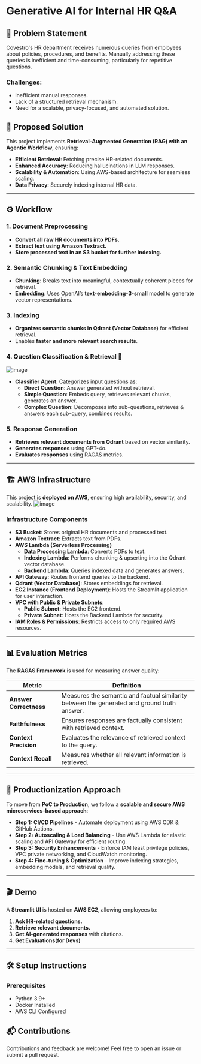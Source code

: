 # **Generative AI for Internal HR Q&A**

## 📌 **Problem Statement**
Covestro's HR department receives numerous queries from employees about policies, procedures, and benefits. Manually addressing these queries is inefficient and time-consuming, particularly for repetitive questions. 

### **Challenges:**
- Inefficient manual responses.
- Lack of a structured retrieval mechanism.
- Need for a scalable, privacy-focused, and automated solution.

## 🎯 **Proposed Solution**
This project implements **Retrieval-Augmented Generation (RAG) with an Agentic Workflow**, ensuring:
- **Efficient Retrieval**: Fetching precise HR-related documents.
- **Enhanced Accuracy**: Reducing hallucinations in LLM responses.
- **Scalability & Automation**: Using AWS-based architecture for seamless scaling.
- **Data Privacy**: Securely indexing internal HR data.

---

## ⚙️ **Workflow**
### **1. Document Preprocessing**
- **Convert all raw HR documents into PDFs.**
- **Extract text using Amazon Textract.**
- **Store processed text in an S3 bucket for further indexing.**

### **2. Semantic Chunking & Text Embedding**
- **Chunking**: Breaks text into meaningful, contextually coherent pieces for retrieval.
- **Embedding**: Uses OpenAI’s **text-embedding-3-small** model to generate vector representations.

### **3. Indexing**
- **Organizes semantic chunks in Qdrant (Vector Database)** for efficient retrieval.
- Enables **faster and more relevant search results**.

### **4. Question Classification & Retrieval** 📌 
![image](https://github.com/user-attachments/assets/94bea70f-c466-40fa-ad79-3f2b17ce2762)

- **Classifier Agent**: Categorizes input questions as:
  - **Direct Question**: Answer generated without retrieval.
  - **Simple Question**: Embeds query, retrieves relevant chunks, generates an answer.
  - **Complex Question**: Decomposes into sub-questions, retrieves & answers each sub-query, combines results.

### **5. Response Generation**
- **Retrieves relevant documents from Qdrant** based on vector similarity.
- **Generates responses** using GPT-4o.
- **Evaluates responses** using RAGAS metrics.

---

## 🏗 **AWS Infrastructure**
This project is **deployed on AWS**, ensuring high availability, security, and scalability.
![image](https://github.com/user-attachments/assets/7b6e2886-5382-4f52-ae3e-5499ecd921ec)

### **Infrastructure Components**
- **S3 Bucket**: Stores original HR documents and processed text.
- **Amazon Textract**: Extracts text from PDFs.
- **AWS Lambda (Serverless Processing)**
  - **Data Processing Lambda**: Converts PDFs to text.
  - **Indexing Lambda**: Performs chunking & upserting into the Qdrant vector database.
  - **Backend Lambda**: Queries indexed data and generates answers.
- **API Gateway**: Routes frontend queries to the backend.
- **Qdrant (Vector Database)**: Stores embeddings for retrieval.
- **EC2 Instance (Frontend Deployment)**: Hosts the Streamlit application for user interaction.
- **VPC with Public & Private Subnets**:
  - **Public Subnet**: Hosts the EC2 frontend.
  - **Private Subnet**: Hosts the Backend Lambda for security.
- **IAM Roles & Permissions**: Restricts access to only required AWS resources.

---

## 📊 **Evaluation Metrics**
The **RAGAS Framework** is used for measuring answer quality:

| **Metric**          | **Definition**  |
|---------------------|----------------|
| **Answer Correctness** | Measures the semantic and factual similarity between the generated and ground truth answer. |
| **Faithfulness**    | Ensures responses are factually consistent with retrieved context. |
| **Context Precision** | Evaluates the relevance of retrieved context to the query. |
| **Context Recall** | Measures whether all relevant information is retrieved. |

---

## 🚀 **Productionization Approach**
To move from **PoC to Production**, we follow a **scalable and secure AWS microservices-based approach**:
- **Step 1:** **CI/CD Pipelines** - Automate deployment using AWS CDK & GitHub Actions.
- **Step 2:** **Autoscaling & Load Balancing** - Use AWS Lambda for elastic scaling and API Gateway for efficient routing.
- **Step 3:** **Security Enhancements** - Enforce IAM least privilege policies, VPC private networking, and CloudWatch monitoring.
- **Step 4:** **Fine-tuning & Optimization** - Improve indexing strategies, embedding models, and retrieval quality.

---

## 🎬 **Demo**
A **Streamlit UI** is hosted on **AWS EC2**, allowing employees to:
1. **Ask HR-related questions.**
2. **Retrieve relevant documents.**
3. **Get AI-generated responses** with citations.
4. **Get Evaluations(for Devs)**

---

## 🛠 **Setup Instructions**
### **Prerequisites**
- Python 3.9+
- Docker Installed
- AWS CLI Configured


## 📬 **Contributions**
Contributions and feedback are welcome! Feel free to open an issue or submit a pull request.

